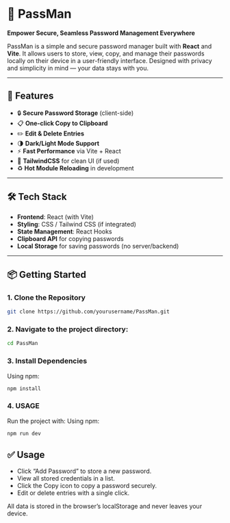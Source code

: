 # 🔐 PassMan

**Empower Secure, Seamless Password Management Everywhere**

PassMan is a simple and secure password manager built with **React** and **Vite**. It allows users to store, view, copy, and manage their passwords locally on their device in a user-friendly interface. Designed with privacy and simplicity in mind — your data stays with you.

---

## 🚀 Features

- 🔒 **Secure Password Storage** (client-side)
- 📋 **One-click Copy to Clipboard**
- ✏️ **Edit & Delete Entries**
- 🌗 **Dark/Light Mode Support**
- ⚡ **Fast Performance** via Vite + React
- 🧰 **TailwindCSS** for clean UI (if used)
- ♻️ **Hot Module Reloading** in development

---

## 🛠️ Tech Stack

- **Frontend**: React (with Vite)
- **Styling**: CSS / Tailwind CSS (if integrated)
- **State Management**: React Hooks
- **Clipboard API** for copying passwords
- **Local Storage** for saving passwords (no server/backend)

---

## 📦 Getting Started

### 1. Clone the Repository

```bash
git clone https://github.com/yourusername/PassMan.git
```
### 2. Navigate to the project directory:
```bash
cd PassMan
```

### 3. Install Dependencies
Using npm:

```bash
npm install 
```

### 4. USAGE 
Run the project with:
Using npm:

```bash
npm run dev
```
## ✅ Usage
- Click “Add Password” to store a new password.
- View all stored credentials in a list.
-	Click the Copy icon to copy a password securely.
-	Edit or delete entries with a single click.

All data is stored in the browser’s localStorage and never leaves your device.
